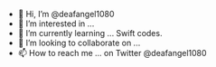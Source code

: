 - 👋 Hi, I’m @deafangel1080
- 👀 I’m interested in ...
- 🌱 I’m currently learning ... Swift codes.
- 💞️ I’m looking to collaborate on ...
- 📫 How to reach me ... on Twitter @deafangel1080

<!---
deafangel1080/deafangel1080 is a ✨ special ✨ repository because its `README.md` (this file) appears on your GitHub profile.
You can click the Preview link to take a look at your changes.
--->
